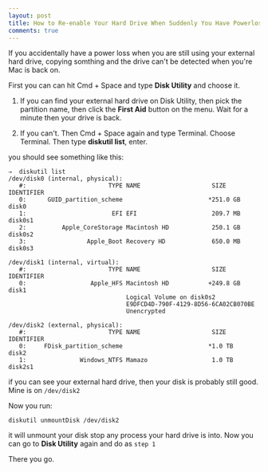 ```yaml
---
layout: post
title: How to Re-enable Your Hard Drive When Suddenly You Have Powerloss
comments: true
---
```


If you accidentally have a power loss when you are still using your external hard drive, copying somthing and
the drive can't be detected when you're Mac is back on.

First you can can hit Cmd + Space and type **Disk Utility** and choose it.

1. If you can find your external hard drive on Disk Utility, then pick the partition name, then click the **First Aid** button on the menu. Wait for a minute then your drive is back.

2. If you can't. Then Cmd + Space again and type Terminal. Choose Terminal. Then type **diskutil list**, enter.

you should see something like this:

```
⇒  diskutil list
/dev/disk0 (internal, physical):
   #:                       TYPE NAME                    SIZE       IDENTIFIER
   0:      GUID_partition_scheme                        *251.0 GB   disk0
   1:                        EFI EFI                     209.7 MB   disk0s1
   2:          Apple_CoreStorage Macintosh HD            250.1 GB   disk0s2
   3:                 Apple_Boot Recovery HD             650.0 MB   disk0s3

/dev/disk1 (internal, virtual):
   #:                       TYPE NAME                    SIZE       IDENTIFIER
   0:                  Apple_HFS Macintosh HD           +249.8 GB   disk1
                                 Logical Volume on disk0s2
                                 E9DFCD4D-790F-4129-8D56-6CA02CB070BE
                                 Unencrypted

/dev/disk2 (external, physical):
   #:                       TYPE NAME                    SIZE       IDENTIFIER
   0:     FDisk_partition_scheme                        *1.0 TB     disk2
   1:               Windows_NTFS Mamazo                  1.0 TB     disk2s1
```

if you can see your external hard drive, then your disk is probably still good. Mine is on `/dev/disk2`

Now you run:

`diskutil unmountDisk /dev/disk2`

it will unmount your disk stop any process your hard drive is into. Now you can go to **Disk Utility** again and do as `step 1`

There you go.
